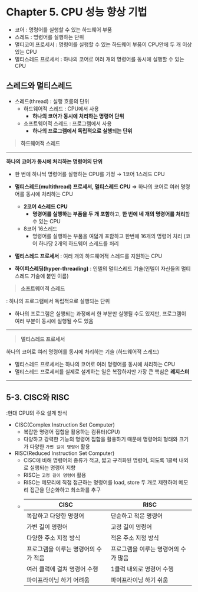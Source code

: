 # Chapter 5. CPU 성능 향상 기법

- 코어 :  명령어를 실행할 수 있는 하드웨어 부품
- 스레드 :  명령어를 실행하는 단위
- 멀티코어 프로세서 : 명령어를 실행할 수 있는 하드웨어 부품이 CPU안에 두 개 이상 있는 CPU
- 멀티스레드 프로세서 : 하나의 코어로 여러 개의 명령어를 동시에 실행할 수 있는 CPU

## 스레드와 멀티스레드

- 스레드(thread) : 실행 흐름의 단위
    - 하드웨어적 스레드 :  CPU에서 사용
        - **하나의 코어가 동시에 처리하는 명령어 단위**
    - 소프트웨어적 스레드 : 프로그램에서 사용
        - **하나의 프로그램에서 독립적으로 실행되는 단위**


> **하드웨어적 스레드**
>

---

**하나의 코어가 동시에 처리하는 명령어의 단위**

- 한 번에 하나씩 명령어를 실행하는 CPU를 가정 → 1코어 1스레드 CPU

- **멀티스레드(multithread) 프로세서, 멀티스레드 CPU** ⇒ 하나의 코어로 여러 명령어를 동시에 처리하는 CPU
    - **2코어 4스레드 CPU**
        - **명령어를 실행하는 부품을 두 개 포함**하고, **한 번에 네 개의 명령어를 처리**할 수 있는 CPU
    - 8코어 16스레드
        - 명령어를 실행하는 부품을 여덟개 포함하고 한번에 16개의 명령어 처리 (코어 하나당 2개의 하드웨어 스레드를 처리

- **멀티스레드 프로세서** : 여러 개의 하드웨어적 스레드를 지원하는 CPU
- **하이퍼스레딩(hyper-threading)** : 인텔의 멀티스레드 기술(인텔이 자신들의 멀티스레드 기술에 붙인 이름)

> **소프트웨어적 스레드**
>

: 하나의 프로그램에서 독립적으로 실행되는 단위

- 하나의 프로그램은 실행되는 과정에서 한 부분만 실행될 수도 있지만,
  프로그램이 여러 부분이 동시에 실행될 수도 있음

---

> **멀티스레드 프로세서**
>

하나의 코어로 여러 명령어를 동시에 처리하는 기술 (하드웨어적 스레드)

- 멀티스레드 프로세서는 하나의 코어로 여러 명령어를 동시에 처리하는 CPU
- 멀티스레드 프로세서를 실제로 설계하는 일은 복잡하지만 가장 큰 핵심은 **레지스터**

---

## 5-3. CISC와 RISC

:현대 CPU의 주요 설계 방식

- CISC(Complex Instruction Set Computer)
    - 복잡한 명령어 집합을 활용하는 컴퓨터(CPU)
    - 다양하고 강력한 기능의 명령어 집합을 활용하기 때문에 명령어의 형태와 크기가 다양한 `가변 길이 명령어` 활용
- RISC(Reduced Instruction Set Computer)
    - CISC에 비해 명령어의 종류가 적고, 짧고 규격화된 명령어, 되도록 1클럭 내외로 실행되는 명령어 지향
    - RISC는 `고정 길이 명령어` 활용
    - RISC는 메모리에 직접 접근하는 명령어를 load, store 두 개로 제한하여 메모리 접근을 단순화하고 최소화를 추구
    - | CISC | RISC |
      | --- | --- |
      | 복잡하고 다양한 명령어 | 단순하고 적은 명령어 |
      | 가변 길이 명령어 | 고정 길이 명령어 |
      | 다양한 주소 지정 방식 | 적은 주소 지정 방식 |
      | 프로그램을 이루는 명령어의 수가 적음 | 프로그램을 이루는 명령어의 수가 많음 |
      | 여러 클럭에 걸쳐 명령어 수행 | 1클럭 내외로 명령어 수행 |
      | 파이프라이닝 하기 어려움 | 파이프라이닝 하기 쉬움 |